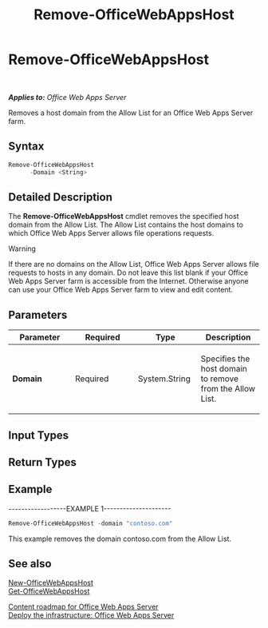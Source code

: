 ﻿---
title: Remove-OfficeWebAppsHost
TOCTitle: Remove-OfficeWebAppsHost
ms:assetid: d0f7b5c2-da0f-421a-8478-c39b247c3ac5
ms:mtpsurl: https://technet.microsoft.com/en-us/library/JJ219453(v=office.15)
ms:contentKeyID: 48409080
ms.date: 07/25/2014
mtps_version: v=office.15
---

# Remove-OfficeWebAppsHost

 

_**Applies to:** Office Web Apps Server_


Removes a host domain from the Allow List for an Office Web Apps Server farm.

## Syntax

```PowerShell
Remove-OfficeWebAppsHost 
      -Domain <String>
```

## Detailed Description

The **Remove-OfficeWebAppsHost** cmdlet removes the specified host domain from the Allow List. The Allow List contains the host domains to which Office Web Apps Server allows file operations requests.


> [!WARNING]
> If there are no domains on the Allow List, Office Web Apps Server allows file requests to hosts in any domain. Do not leave this list blank if your Office Web Apps Server farm is accessible from the Internet. Otherwise anyone can use your Office Web Apps Server farm to view and edit content.



## Parameters


<table>
<colgroup>
<col style="width: 25%" />
<col style="width: 25%" />
<col style="width: 25%" />
<col style="width: 25%" />
</colgroup>
<thead>
<tr class="header">
<th>Parameter</th>
<th>Required</th>
<th>Type</th>
<th>Description</th>
</tr>
</thead>
<tbody>
<tr class="odd">
<td><p><strong>Domain</strong></p></td>
<td><p>Required</p></td>
<td><p>System.String</p></td>
<td><p>Specifies the host domain to remove from the Allow List.</p></td>
</tr>
</tbody>
</table>


## Input Types

## Return Types

## Example

\------------------EXAMPLE 1---------------------

```PowerShell
Remove-OfficeWebAppsHost -domain "contoso.com"
```

This example removes the domain contoso.com from the Allow List.

## See also


[New-OfficeWebAppsHost](new-officewebappshost.md)  
[Get-OfficeWebAppsHost](get-officewebappshost.md)  


[Content roadmap for Office Web Apps Server](content-roadmap-for-office-web-apps-server.md)  
[Deploy the infrastructure: Office Web Apps Server](deploy-the-infrastructure-office-web-apps-server.md)  
  

[](deploy-the-infrastructure-office-web-apps-server.md)

